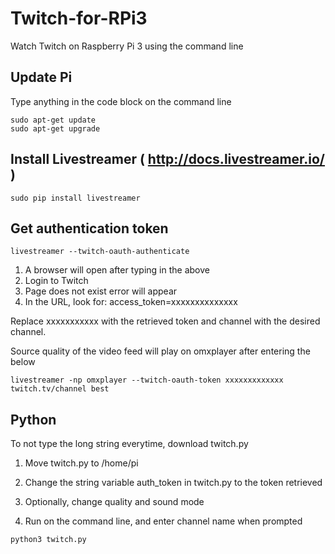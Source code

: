 # Twitch-for-RPi3

Watch Twitch on Raspberry Pi 3 using the command line 

## Update Pi
Type anything in the code block on the command line
```
sudo apt-get update
sudo apt-get upgrade
```

## Install Livestreamer ( http://docs.livestreamer.io/ )
```
sudo pip install livestreamer
```

## Get authentication token
```
livestreamer --twitch-oauth-authenticate
```

1. A browser will open after typing in the above   
2. Login to Twitch   
3. Page does not exist error will appear  
4. In the URL, look for:    access_token=xxxxxxxxxxxxxx       
  
  
Replace xxxxxxxxxxx with the retrieved token and channel with the desired channel.

Source quality of the video feed will play on omxplayer after entering the below
``` 
livestreamer -np omxplayer --twitch-oauth-token xxxxxxxxxxxxx twitch.tv/channel best
```

## Python
To not type the long string everytime, download twitch.py

1. Move twitch.py to /home/pi

2. Change the string variable auth_token in twitch.py to the token retrieved

3. Optionally, change quality and sound mode

4. Run on the command line, and enter channel name when prompted

```
python3 twitch.py
```
